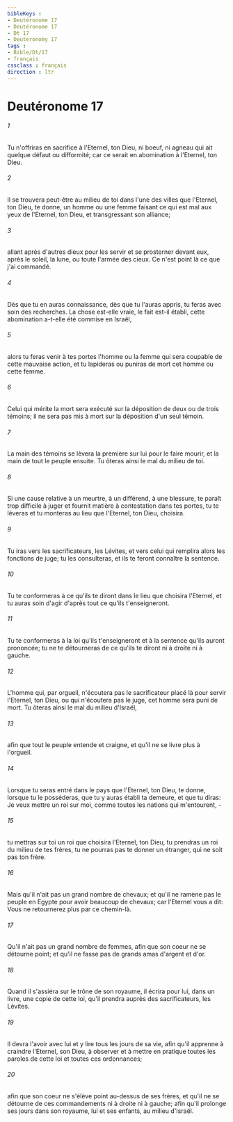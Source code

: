 ```yaml
---
bibleKeys : 
- Deutéronome 17
- Deutéronome 17
- Dt 17
- Deuteronomy 17
tags : 
- Bible/Dt/17
- français
cssclass : français
direction : ltr
---
```


# Deutéronome 17

###### 1
Tu n'offriras en sacrifice à l'Eternel, ton Dieu, ni boeuf, ni agneau qui ait quelque défaut ou difformité; car ce serait en abomination à l'Eternel, ton Dieu.
###### 2
Il se trouvera peut-être au milieu de toi dans l'une des villes que l'Eternel, ton Dieu, te donne, un homme ou une femme faisant ce qui est mal aux yeux de l'Eternel, ton Dieu, et transgressant son alliance;
###### 3
allant après d'autres dieux pour les servir et se prosterner devant eux, après le soleil, la lune, ou toute l'armée des cieux. Ce n'est point là ce que j'ai commandé.
###### 4
Dès que tu en auras connaissance, dès que tu l'auras appris, tu feras avec soin des recherches. La chose est-elle vraie, le fait est-il établi, cette abomination a-t-elle été commise en Israël,
###### 5
alors tu feras venir à tes portes l'homme ou la femme qui sera coupable de cette mauvaise action, et tu lapideras ou puniras de mort cet homme ou cette femme.
###### 6
Celui qui mérite la mort sera exécuté sur la déposition de deux ou de trois témoins; il ne sera pas mis à mort sur la déposition d'un seul témoin.
###### 7
La main des témoins se lèvera la première sur lui pour le faire mourir, et la main de tout le peuple ensuite. Tu ôteras ainsi le mal du milieu de toi.
###### 8
Si une cause relative à un meurtre, à un différend, à une blessure, te paraît trop difficile à juger et fournit matière à contestation dans tes portes, tu te lèveras et tu monteras au lieu que l'Eternel, ton Dieu, choisira.
###### 9
Tu iras vers les sacrificateurs, les Lévites, et vers celui qui remplira alors les fonctions de juge; tu les consulteras, et ils te feront connaître la sentence.
###### 10
Tu te conformeras à ce qu'ils te diront dans le lieu que choisira l'Eternel, et tu auras soin d'agir d'après tout ce qu'ils t'enseigneront.
###### 11
Tu te conformeras à la loi qu'ils t'enseigneront et à la sentence qu'ils auront prononcée; tu ne te détourneras de ce qu'ils te diront ni à droite ni à gauche.
###### 12
L'homme qui, par orgueil, n'écoutera pas le sacrificateur placé là pour servir l'Eternel, ton Dieu, ou qui n'écoutera pas le juge, cet homme sera puni de mort. Tu ôteras ainsi le mal du milieu d'Israël,
###### 13
afin que tout le peuple entende et craigne, et qu'il ne se livre plus à l'orgueil.
###### 14
Lorsque tu seras entré dans le pays que l'Eternel, ton Dieu, te donne, lorsque tu le posséderas, que tu y auras établi ta demeure, et que tu diras: Je veux mettre un roi sur moi, comme toutes les nations qui m'entourent, -
###### 15
tu mettras sur toi un roi que choisira l'Eternel, ton Dieu, tu prendras un roi du milieu de tes frères, tu ne pourras pas te donner un étranger, qui ne soit pas ton frère.
###### 16
Mais qu'il n'ait pas un grand nombre de chevaux; et qu'il ne ramène pas le peuple en Egypte pour avoir beaucoup de chevaux; car l'Eternel vous a dit: Vous ne retournerez plus par ce chemin-là.
###### 17
Qu'il n'ait pas un grand nombre de femmes, afin que son coeur ne se détourne point; et qu'il ne fasse pas de grands amas d'argent et d'or.
###### 18
Quand il s'assiéra sur le trône de son royaume, il écrira pour lui, dans un livre, une copie de cette loi, qu'il prendra auprès des sacrificateurs, les Lévites.
###### 19
Il devra l'avoir avec lui et y lire tous les jours de sa vie, afin qu'il apprenne à craindre l'Eternel, son Dieu, à observer et à mettre en pratique toutes les paroles de cette loi et toutes ces ordonnances;
###### 20
afin que son coeur ne s'élève point au-dessus de ses frères, et qu'il ne se détourne de ces commandements ni à droite ni à gauche; afin qu'il prolonge ses jours dans son royaume, lui et ses enfants, au milieu d'Israël.
